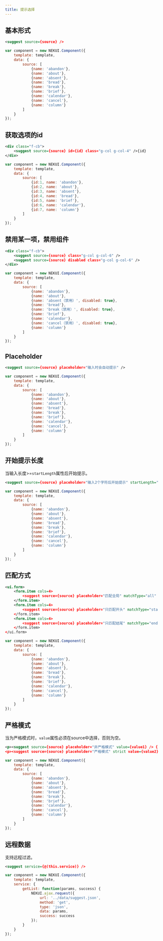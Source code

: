 ```yaml
---
title: 提示选择
---
```


## 基本形式

<!-- demo_start -->
<div class="m-example"></div>

```xml
<suggest source={source} />
```

```javascript
var component = new NEKUI.Component({
    template: template,
    data: {
        source: [
            {name: 'abandon'},
            {name: 'about'},
            {name: 'absent'},
            {name: 'bread'},
            {name: 'break'},
            {name: 'brief'},
            {name: 'calendar'},
            {name: 'cancel'},
            {name: 'column'}
        ]
    }
});
```
<!-- demo_end -->

## 获取选项的id

<!-- demo_start -->
<div class="m-example"></div>

```xml
<div class="f-cb">
    <suggest source={source} id={id} class="g-col g-col-4" />{id}
</div>
```

```javascript
var component = new NEKUI.Component({
    template: template,
    data: {
        source: [
            {id:1, name: 'abandon'},
            {id:2, name: 'about'},
            {id:3, name: 'absent'},
            {id:4, name: 'bread'},
            {id:5, name: 'brief'},
            {id:6, name: 'calendar'},
            {id:7, name: 'column'}
        ]
    }
});
```
<!-- demo_end -->

## 禁用某一项，禁用组件

<!-- demo_start -->
<div class="m-example"></div>

```xml
<div class="f-cb">
    <suggest source={source} class="g-col g-col-6" />
    <suggest source={source} disabled class="g-col g-col-6" />
</div>
```

```javascript
var component = new NEKUI.Component({
    template: template,
    data: {
        source: [
            {name: 'abandon'},
            {name: 'about'},
            {name: 'absent（禁用）', disabled: true},
            {name: 'bread'},
            {name: 'break（禁用）', disabled: true},
            {name: 'brief'},
            {name: 'calendar'},
            {name: 'cancel（禁用）', disabled: true},
            {name: 'column'}
        ]
    }
});
```
<!-- demo_end -->

## Placeholder

<!-- demo_start -->
<div class="m-example"></div>

```xml
<suggest source={source} placeholder="输入时会自动提示" />
```

```javascript
var component = new NEKUI.Component({
    template: template,
    data: {
        source: [
            {name: 'abandon'},
            {name: 'about'},
            {name: 'absent'},
            {name: 'bread'},
            {name: 'break'},
            {name: 'brief'},
            {name: 'calendar'},
            {name: 'cancel'},
            {name: 'column'}
        ]
    }
});
```
<!-- demo_end -->

## 开始提示长度

当输入长度>=`startLength`属性后开始提示。

<!-- demo_start -->
<div class="m-example"></div>

```xml
<suggest source={source} placeholder="输入2个字符后开始提示" startLength="2" />
```

```javascript
var component = new NEKUI.Component({
    template: template,
    data: {
        source: [
            {name: 'abandon'},
            {name: 'about'},
            {name: 'absent'},
            {name: 'bread'},
            {name: 'break'},
            {name: 'brief'},
            {name: 'calendar'},
            {name: 'cancel'},
            {name: 'column'}
        ]
    }
});
```
<!-- demo_end -->

## 匹配方式

<!-- demo_start -->
<div class="m-example"></div>

```xml
<ui.form>
    <form.item cols=4>
        <suggest source={source} placeholder="匹配全局" matchType="all" />
    </form.item>
    <form.item cols=4>
        <suggest source={source} placeholder="只匹配开头" matchType="start" />
    </form.item>
    <form.item cols=4>
        <suggest source={source} placeholder="只匹配结尾" matchType="end" />
    </form.item>
</ui.form>
```

```javascript
var component = new NEKUI.Component({
    template: template,
    data: {
        source: [
            {name: 'abandon'},
            {name: 'about'},
            {name: 'absent'},
            {name: 'bread'},
            {name: 'break'},
            {name: 'brief'},
            {name: 'calendar'},
            {name: 'cancel'},
            {name: 'column'}
        ]
    }
});
```
<!-- demo_end -->

## 严格模式

当为严格模式时，`value`属性必须在source中选择，否则为空。

<!-- demo_start -->
<div class="m-example"></div>

```xml
<p><suggest source={source} placeholder="非严格模式" value={value1} /> {value1}</p>
<p><suggest source={source} placeholder="严格模式" strict value={value2} /> {value2}</p>
```

```javascript
var component = new NEKUI.Component({
    template: template,
    data: {
        source: [
            {name: 'abandon'},
            {name: 'about'},
            {name: 'absent'},
            {name: 'bread'},
            {name: 'break'},
            {name: 'brief'},
            {name: 'calendar'},
            {name: 'cancel'},
            {name: 'column'}
        ]
    }
});
```
<!-- demo_end -->

## 远程数据

支持远程过滤。

<!-- demo_start -->
<div class="m-example"></div>

```xml
<suggest service={@(this.service)} />
```

```javascript
var component = new NEKUI.Component({
    template: template,
    service: {
        getList: function(params, success) {
            NEKUI.ajax.request({
                url: '../data/suggest.json',
                method: 'get',
                type: 'json',
                data: params,
                success: success
            });
        }
    }
});
```
<!-- demo_end -->
